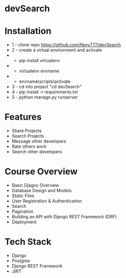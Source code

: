 # devSearch

# Installation
* 1 - clone repo https://github.com/flexy777/devSearch
* 2 - create a virtual environment and activate
*  - pip install virtualenv
*  - virtualenv envname
*  - envname\scripts\activate
* 3 - cd into project "cd devSearch"
* 4 - pip install -r requirements.txt
* 5 - python manage.py runserver


# Features
* Share Projects
* Search Projects
* Message other developers
* Rate others work
* Search other developers

# Course Overview
* Basic Djagno Overview
* Database Design and Models
* Static Files
* User Registration & Authenticaiton
* Search
* Pagination
* Building an API with Django REST Framework (DRF)
* Deployment

# Tech Stack
* Django
* Postgres
* Django REST Framework
* JWT


   
